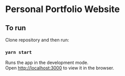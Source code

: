 # Personal Portfolio Website



## To run

Clone repository and then run:

### `yarn start`

Runs the app in the development mode.\
Open [http://localhost:3000](http://localhost:3000) to view it in the browser.



